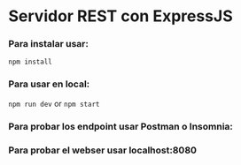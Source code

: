 # Servidor REST con ExpressJS

### Para instalar usar:

``` npm install ```

### Para usar en local:

``` npm run dev ``` or ``` npm start ```

### Para probar los endpoint usar Postman o Insomnia:
### Para probar el webser usar localhost:8080